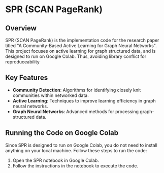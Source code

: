 # SPR (SCAN PageRank)

## Overview

SPR (SCAN PageRank) is the implementation code for the research paper titled "A Community-Based Active Learning for Graph Neural Networks". This project focuses on active learning for graph structured data, and is designed to run on Google Colab. Thus, avoiding library conflict for reproduceability

## Key Features

- **Community Detection**: Algorithms for identifying closely knit communities within networked data.
- **Active Learning**: Techniques to improve learning efficiency in graph neural networks.
- **Graph Neural Networks**: Advanced methods for processing graph-structured data.

## Running the Code on Google Colab

Since SPR is designed to run on Google Colab, you do not need to install anything on your local machine. Follow these steps to run the code:

1. Open the SPR notebook in Google Colab.
2. Follow the instructions in the notebook to execute the code.
